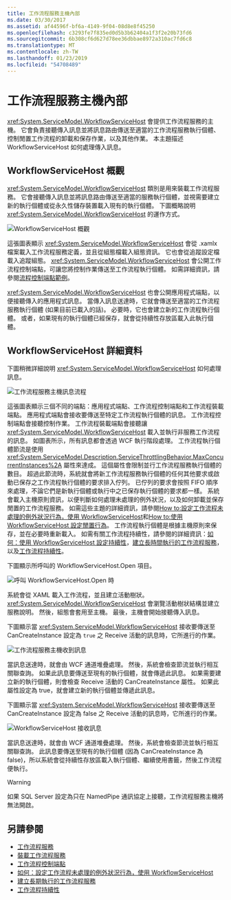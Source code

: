 ```yaml
---
title: 工作流程服務主機內部
ms.date: 03/30/2017
ms.assetid: af44596f-bf6a-4149-9f04-08d8e8f45250
ms.openlocfilehash: c3293fe7f835ed0d5b3b62404a1f3f2e20b73fd6
ms.sourcegitcommit: 6b308cf6d627d78ee36dbbae8972a310ac7fd6c8
ms.translationtype: MT
ms.contentlocale: zh-TW
ms.lasthandoff: 01/23/2019
ms.locfileid: "54708489"
---
```

# <a name="workflow-service-host-internals"></a>工作流程服務主機內部
<xref:System.ServiceModel.WorkflowServiceHost> 會提供工作流程服務的主機。 它會負責接聽傳入訊息並將訊息路由傳送至適當的工作流程服務執行個體、控制閒置工作流程的卸載和保存作業，以及其他作業。 本主題描述 WorkflowServiceHost 如何處理傳入訊息。  
  
## <a name="workflowservicehost-overview"></a>WorkflowServiceHost 概觀  
 <xref:System.ServiceModel.WorkflowServiceHost> 類別是用來裝載工作流程服務。 它會接聽傳入訊息並將訊息路由傳送至適當的服務執行個體，並視需要建立新的執行個體或從永久性儲存裝置載入現有的執行個體。  下圖概略說明 <xref:System.ServiceModel.WorkflowServiceHost> 的運作方式。  
  
 ![WorkflowServiceHost 概觀](../../../../docs/framework/wcf/feature-details/media/wfshhighlevel.gif "WFSHHighLevel")  
  
 這張圖表顯示 <xref:System.ServiceModel.WorkflowServiceHost> 會從 .xamlx 檔案載入工作流程服務定義，並且從組態檔載入組態資訊。 它也會從追蹤設定檔載入追蹤組態。 <xref:System.ServiceModel.WorkflowServiceHost> 會公開工作流程控制端點，可讓您將控制作業傳送至工作流程執行個體。  如需詳細資訊，請參閱[流程控制端點範例](../../../../docs/framework/wcf/feature-details/workflow-control-endpoint.md)。  
  
 <xref:System.ServiceModel.WorkflowServiceHost> 也會公開應用程式端點，以便接聽傳入的應用程式訊息。 當傳入訊息送達時，它就會傳送至適當的工作流程服務執行個體 (如果目前已載入的話)。 必要時，它也會建立新的工作流程執行個體。 或者，如果現有的執行個體已經保存，就會從持續性存放區載入此執行個體。  
  
## <a name="workflowservicehost-details"></a>WorkflowServiceHost 詳細資料  
 下圖稍微詳細說明 <xref:System.ServiceModel.WorkflowServiceHost> 如何處理訊息。  
  
 ![工作流程服務主機訊息流程](../../../../docs/framework/wcf/feature-details/media/wfshmessageflow.gif "WFSHMessageFlow")  
  
 這張圖表顯示三個不同的端點：應用程式端點、工作流程控制端點和工作流程裝載端點。 應用程式端點會接收要傳送至特定工作流程執行個體的訊息。 工作流程控制端點會接聽控制作業。 工作流程裝載端點會接聽讓 <xref:System.ServiceModel.WorkflowServiceHost> 載入並執行非服務工作流程的訊息。 如圖表所示，所有訊息都會透過 WCF 執行階段處理。  工作流程執行個體節流是使用 <xref:System.ServiceModel.Description.ServiceThrottlingBehavior.MaxConcurrentInstances%2A> 屬性來達成。 這個屬性會限制並行工作流程服務執行個體的數目。 超過此節流時，系統就會將新工作流程服務執行個體的任何其他要求或啟動已保存之工作流程執行個體的要求排入佇列。 已佇列的要求會按照 FIFO 順序來處理，不論它們是新執行個體或執行中之已保存執行個體的要求都一樣。 系統會載入主機原則資訊，以便判斷如何處理未處理的例外狀況，以及如何卸載並保存閒置的工作流程服務。 如需這些主題的詳細資訊，請參閱[How to:設定工作流程未處理的例外狀況行為，使用 WorkflowServiceHost](../../../../docs/framework/wcf/feature-details/config-workflow-unhandled-exception-workflowservicehost.md)和[How to:使用 WorkflowServiceHost 設定閒置行為](../../../../docs/framework/wcf/feature-details/how-to-configure-idle-behavior-with-workflowservicehost.md)。 工作流程執行個體是根據主機原則來保存，並在必要時重新載入。 如需有關工作流程持續性，請參閱的詳細資訊：[如何：使用 WorkflowServiceHost 設定持續性](../../../../docs/framework/wcf/feature-details/how-to-configure-persistence-with-workflowservicehost.md)，[建立長時間執行的工作流程服務](../../../../docs/framework/wcf/feature-details/creating-a-long-running-workflow-service.md)，以及[工作流程持續性](../../../../docs/framework/windows-workflow-foundation/workflow-persistence.md)。  
  
 下圖顯示所呼叫的 WorkflowServiceHost.Open 項目。  
  
 ![呼叫 WorkflowServiceHost.Open 時](../../../../docs/framework/wcf/feature-details/media/wfhostopen.gif "WFHostOpen")  
  
 系統會從 XAML 載入工作流程，並且建立活動樹狀。 <xref:System.ServiceModel.WorkflowServiceHost> 會瀏覽活動樹狀結構並建立服務說明。 然後，組態會套用至主機。 最後，主機會開始接聽傳入訊息。  
  
 下圖顯示當 <xref:System.ServiceModel.WorkflowServiceHost> 接收要傳送至 CanCreateInstance 設定為 `true` 之 Receive 活動的訊息時，它所進行的作業。  
  
 ![工作流程服務主機收到訊息](../../../../docs/framework/wcf/feature-details/media/wfhreceivemessagecci.gif "WFHReceiveMessageCCI")  
  
 當訊息送達時，就會由 WCF 通道堆疊處理。 然後，系統會檢查節流並執行相互關聯查詢。 如果此訊息要傳送至現有的執行個體，就會傳遞此訊息。 如果需要建立新的執行個體，則會檢查 Receive 活動的 CanCreateInstance 屬性。 如果此屬性設定為 true，就會建立新的執行個體並傳遞此訊息。  
  
 下圖顯示當 <xref:System.ServiceModel.WorkflowServiceHost> 接收要傳送至 CanCreateInstance 設定為 false 之 Receive 活動的訊息時，它所進行的作業。  
  
 ![WorkflowServiceHost 接收訊息](../../../../docs/framework/wcf/feature-details/media/wfshreceivemessage.gif "WFSHReceiveMessage")  
  
 當訊息送達時，就會由 WCF 通道堆疊處理。 然後，系統會檢查節流並執行相互關聯查詢。 此訊息要傳送至現有的執行個體 (因為 CanCreateInstance 為 false)，所以系統會從持續性存放區載入執行個體、繼續使用書籤，然後工作流程便執行。  
  
> [!WARNING]
> 如果 SQL Server 設定為只在 NamedPipe 通訊協定上接聽，工作流程服務主機將無法開啟。  
  
## <a name="see-also"></a>另請參閱

- [工作流程服務](../../../../docs/framework/wcf/feature-details/workflow-services.md)
- [裝載工作流程服務](../../../../docs/framework/wcf/feature-details/hosting-workflow-services.md)
- [工作流程控制端點](../../../../docs/framework/wcf/feature-details/workflow-control-endpoint.md)
- [如何：設定工作流程未處理的例外狀況行為，使用 WorkflowServiceHost](../../../../docs/framework/wcf/feature-details/config-workflow-unhandled-exception-workflowservicehost.md)
- [建立長期執行的工作流程服務](../../../../docs/framework/wcf/feature-details/creating-a-long-running-workflow-service.md)
- [工作流程持續性](../../../../docs/framework/windows-workflow-foundation/workflow-persistence.md)
